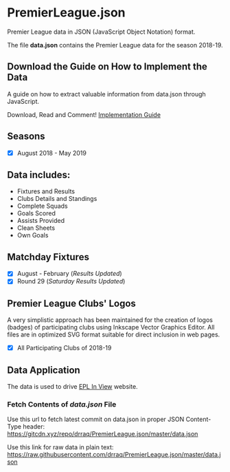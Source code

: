 # PremierLeague.json

Premier League data in JSON (JavaScript Object Notation) format.

The file **data.json** contains the Premier League data for the season 2018-19.

## Download the Guide on How to Implement the Data

A guide on how to extract valuable information from data.json through JavaScript.

Download, Read and Comment!
[Implementation Guide](https://drive.google.com/file/d/10fWcVIbhnBBoZ4f25QjgqY1PGQ93pe0O/view?usp=sharing)


## Seasons

-   [x] August 2018 - May 2019

## Data includes:

-   Fixtures and Results
-   Clubs Details and Standings
-   Complete Squads
-   Goals Scored
-   Assists Provided
-   Clean Sheets
-   Own Goals

## Matchday Fixtures

-   [x] August - February (_Results Updated_)
-   [x] Round 29 (_Saturday Results Updated_)

## Premier League Clubs' Logos

A very simplistic approach has been maintained for the creation of logos (badges) of participating clubs using Inkscape Vector Graphics Editor. All files are in optimized SVG format suitable for direct inclusion in web pages.

-   [x] All Participating Clubs of 2018-19

## Data Application
The data is used to drive [EPL In View](https://eplinview.com) website.

### Fetch Contents of _data.json_ File

Use this url to fetch latest commit on data.json in proper JSON Content-Type header:
<https://gitcdn.xyz/repo/drraq/PremierLeague.json/master/data.json>

Use this link for raw data in plain text:
<https://raw.githubusercontent.com/drraq/PremierLeague.json/master/data.json>
